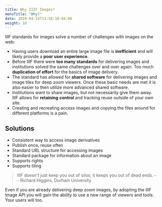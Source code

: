 ```yaml
---
title: Why IIIF Images?
menuTitle: "Why?"
date: 2018-04-15T13:58:10-04:00
weight: 10
---
```


IIIF standards for images solve a number of challenges with images on the web:

- Having users download an entire large image file is **inefficient** and will likely provide a **poor user experience**.
- Before IIIF there were **too many standards** for delivering images and institutions solved the same challenges over and over again. Too much **duplication of effort** for the basics of image delivery.
- The standard has allowed for **shared software** for delivering images and image tiles for deep zoom viewers. Once these basic needs are met it is also easier to then utilize more advanced shared software.
- Institutions want to share images, but not necessarily give them away. IIIF allows for **retaining control** and tracking reuse outside of your own site.
- Creating and recreating access images and copying the files around for different platforms is a pain.

## Solutions

- Consistent way to access image derivatives
- Publish once, reuse often
- Standard URL structure for accessing images
- Standard package for information about an image
- Supports rights
- Supports tiling

> IIIF doesn't just keep you out of silos; it keeps you out of dead ends. -- Richard Higgins, Durham University

Even if you are already delivering deep zoom images, by adopting the IIIF Image API you will gain the ability to use a new range of viewers and tools. Your users will too.

<!-- #backlog:120 add more to _why_ IIIF images -->
